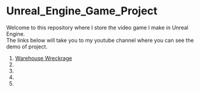# Unreal_Engine_Game_Project
Welcome to this repository where I store the video game I make in Unreal Engine. <br />
The links below will take you to my youtube channel where you can see the demo of project. <br /> 

1. [Warehouse Wreckrage]([https://github.com/pingchihwang512/Unreal_Engine_Game_Project/tree/main/01_WarehouseWreckage](https://www.youtube.com/watch?v=zleO5KMF7zE&ab_channel=PingCW))
2.
3.
4.
5.
